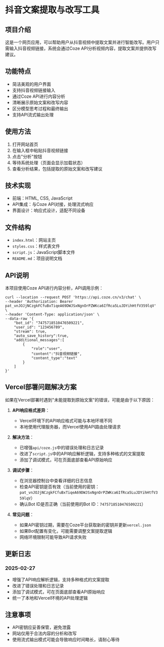 # 抖音文案提取与改写工具

## 项目介绍
这是一个网页应用，可以帮助用户从抖音视频中提取文案并进行智能改写。用户只需输入抖音视频链接，系统会通过Coze API分析视频内容，提取文案并提供改写建议。

## 功能特点
- 简洁美观的用户界面
- 支持抖音视频链接输入
- 通过Coze API进行内容分析
- 清晰展示原始文案和改写内容
- 区分模型思考过程和最终输出
- 支持API流式输出处理

## 使用方法
1. 打开网站首页
2. 在输入框中粘贴抖音视频链接
3. 点击"分析"按钮
4. 等待系统处理（页面会显示加载状态）
5. 查看分析结果，包括提取的原始文案和改写建议

## 技术实现
- 前端：HTML, CSS, JavaScript
- API集成：与Coze API对接，处理流式响应
- 界面设计：响应式设计，适配不同设备

## 文件结构
- `index.html`：网站主页
- `styles.css`：样式表文件
- `script.js`：JavaScript脚本文件
- `README.md`：项目说明文档

## API说明
本项目使用Coze API进行内容分析，API调用示例：
```
curl --location --request POST 'https://api.coze.cn/v3/chat' \
--header 'Authorization: Bearer pat_vnJOJjNCzgkFCfuBxTiqeA69DWJSxNgnOrPZWKca6IfRca5LuJDYihHtfV359lqV' \
--header 'Content-Type: application/json' \
--data-raw '{
    "bot_id": "7475718510476509221",
    "user_id": "123456789",
    "stream": true,
    "auto_save_history":true,
    "additional_messages":[
        {
            "role":"user",
            "content":"抖音视频链接",
            "content_type":"text"
        }
    ]
}'
```

## Vercel部署问题解决方案

如果在Vercel部署时遇到"未能提取到原始文案"的错误，可能是由于以下原因：

1. **API响应格式差异**：
   - Vercel环境下的API响应格式可能与本地环境不同
   - 本地使用代理服务器，而Vercel使用API路由处理请求

2. **解决方法**：
   - 已增强`api/coze.js`中的错误处理和日志记录
   - 改进了`script.js`中的API响应解析逻辑，支持多种格式的文案提取
   - 添加了调试模式，可在页面底部查看API原始响应

3. **调试步骤**：
   - 在浏览器控制台中查看详细的日志信息
   - 检查API密钥是否有效（当前使用的密钥：`pat_vnJOJjNCzgkFCfuBxTiqeA69DWJSxNgnOrPZWKca6IfRca5LuJDYihHtfV359lqV`）
   - 确认Bot ID是否正确（当前使用的Bot ID：`7475718510476509221`）

4. **常见问题**：
   - 如果API密钥过期，需要在Coze平台获取新的密钥并更新`vercel.json`
   - 如果Bot配置有变化，可能需要调整文案提取逻辑
   - 网络环境限制可能导致API请求失败

## 更新日志

### 2025-02-27
- 增强了API响应解析逻辑，支持多种格式的文案提取
- 改进了错误处理和日志记录
- 添加了调试模式，可在页面底部查看API原始响应
- 统一了本地和Vercel环境的API处理逻辑

## 注意事项
- API密钥应妥善保管，避免泄露
- 网站仅用于合法内容的分析和改写
- 使用流式输出模式可能会导致响应时间略长，请耐心等待
